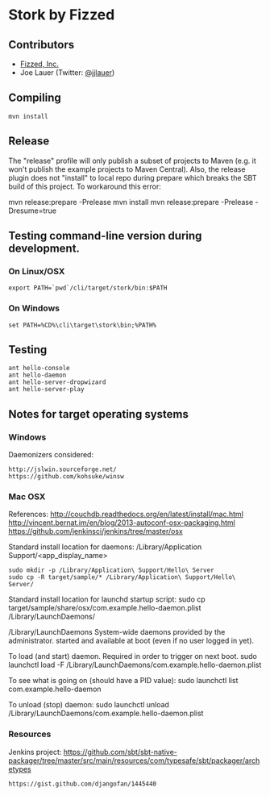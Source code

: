 Stork by Fizzed
=======================================

## Contributors

 - [Fizzed, Inc.](http://fizzed.co)
 - Joe Lauer (Twitter: [@jjlauer](http://twitter.com/jjlauer))

## Compiling

    mvn install

## Release
    
The "release" profile will only publish a subset of projects to Maven (e.g.
it won't publish the example projects to Maven Central). Also, the release plugin
does not "install" to local repo during prepare which breaks the SBT build
of this project. To workaround this error:

mvn release:prepare -Prelease
mvn install
mvn release:prepare -Prelease -Dresume=true

## Testing command-line version during development.

### On Linux/OSX

    export PATH=`pwd`/cli/target/stork/bin:$PATH

### On Windows

    set PATH=%CD%\cli\target\stork\bin;%PATH%

## Testing

    ant hello-console
    ant hello-daemon
    ant hello-server-dropwizard
    ant hello-server-play


## Notes for target operating systems

### Windows

Daemonizers considered:

	http://jslwin.sourceforge.net/
	https://github.com/kohsuke/winsw

### Mac OSX

References:
    http://couchdb.readthedocs.org/en/latest/install/mac.html
    http://vincent.bernat.im/en/blog/2013-autoconf-osx-packaging.html
    https://github.com/jenkinsci/jenkins/tree/master/osx

Standard install location for daemons:
    /Library/Application Support/<app_display_name>

    sudo mkdir -p /Library/Application\ Support/Hello\ Server
    sudo cp -R target/sample/* /Library/Application\ Support/Hello\ Server/

Standard install location for launchd startup script:
    sudo cp target/sample/share/osx/com.example.hello-daemon.plist /Library/LaunchDaemons/

/Library/LaunchDaemons System-wide daemons provided by the administrator.
started and available at boot (even if no user logged in yet).
    
To load (and start) daemon. Required in order to trigger on next boot.
    sudo launchctl load -F /Library/LaunchDaemons/com.example.hello-daemon.plist

To see what is going on (should have a PID value):
    sudo launchctl list com.example.hello-daemon

To unload (stop) daemon:
    sudo launchctl unload /Library/LaunchDaemons/com.example.hello-daemon.plist

### Resources

Jenkins project:
	https://github.com/sbt/sbt-native-packager/tree/master/src/main/resources/com/typesafe/sbt/packager/archetypes

	https://gist.github.com/djangofan/1445440
